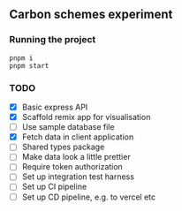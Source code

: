 ## Carbon schemes experiment

### Running the project

```shell
pnpm i
pnpm start
```

### TODO

- [x] Basic express API
- [x] Scaffold remix app for visualisation
- [ ] Use sample database file
- [x] Fetch data in client application
- [ ] Shared types package
- [ ] Make data look a little prettier
- [ ] Require token authorization
- [ ] Set up integration test harness
- [ ] Set up CI pipeline
- [ ] Set up CD pipeline, e.g. to vercel etc
